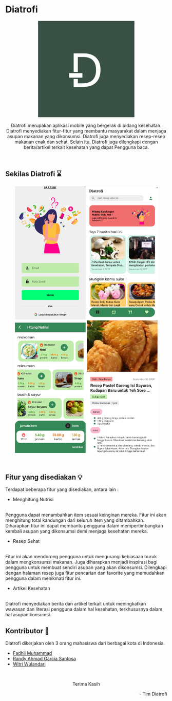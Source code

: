 # Diatrofi
<!-- BACKGROUND PROJECT -->
<p align="center">
<img width="300px" src="https://github.com/famuh/diatrofi-healthcare/blob/master/assets/icon/logo.png"> 

  <br>
  <p align="center">
    Diatrofi merupakan aplikasi mobile yang bergerak di bidang kesehatan. Diatrofi menyediakan fitur-fitur yang membantu masyarakat dalam menjaga asupan makanan yang dikonsumsi. Diatrofi juga menyediakan resep-resep makanan enak dan sehat. Selain itu, Diatrofi juga dilengkapi dengan berita/artikel terkait kesehatan yang dapat Pengguna baca.
    <br />
  </p>
</p>
<br>

## Sekilas Diatrofi :hourglass:
<p align="center">
<img width="220px" src="https://github.com/famuh/diatrofi-healthcare/blob/master/SS/masuk.png">
<img width="220px" src="https://github.com/famuh/diatrofi-healthcare/blob/master/SS/home.png"> 
<img width="220px" src="https://github.com/famuh/diatrofi-healthcare/blob/master/SS/hitung.png"> 
<img width="220px" src="https://github.com/famuh/diatrofi-healthcare/blob/master/SS/resep.png"> 
</p>
<br>

<!-- Fitur -->
## Fitur yang disediakan :bulb:
Terdapat beberapa fitur yang disediakan, antara lain :

* Menghitung Nutrisi
<br>
Pengguna dapat menambahkan item sesuai keinginan mereka. Fitur ini akan menghitung total kandungan dari seluruh item yang ditambahkan. Diharapkan fitur ini dapat membantu pengguna dalam mempertimbangkan kembali asupan yang dikonsumsi demi menjaga kesehatan mereka.

* Resep Sehat
<br>
Fitur ini akan mendorong pengguna untuk mengurangi kebiasaan buruk dalam mengkonsumsi makanan. Juga diharapkan menjadi inspirasi bagi pengguna untuk membuat sendiri asupan yang akan dikonsumsi. Dilengkapi dengan halaman resep juga fitur pencarian dan favorite yang memudahkan pengguna dalam menikmati fitur ini.

* Artikel Kesehatan
<br>
Diatrofi menyediakan berita dan artikel terkait untuk meningkatkan wawasan dan literasi pengguna dalam hal kesehatan, terkhususnya dalam hal asupan konsumsi.
<br>

<!-- Contributor -->
## Kontributor :brain:
Diatrofi dikerjakan oleh 3 orang mahasiswa dari berbagai kota di Indonesia.
* [Fadhil Muhammad](https://www.linkedin.com/in/fadhil-muhammad79/)
* [Randy Ahmad Garcia Santosa](https://www.linkedin.com/in/randy-ahmad-garcia-santosa-854b411b1/)
* [Witri Wulandari](https://www.linkedin.com/in/witri-wulandari-95654a24b/)
<br>

<!-- Thanks -->
<p align="center">
Terima Kasih
<br>
<p align="right">
- Tim Diatrofi
</p>
</p>
